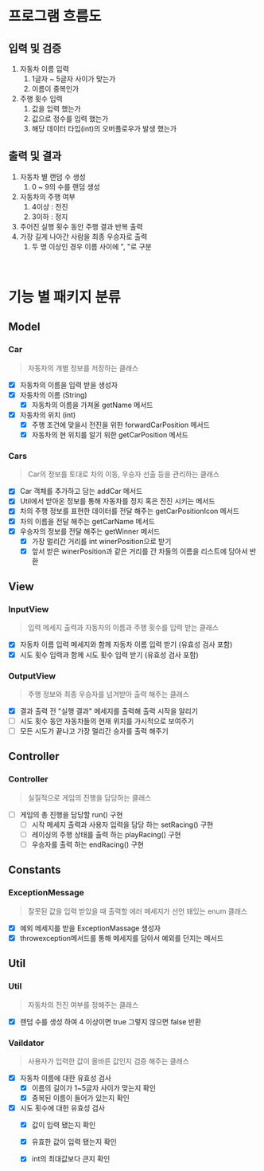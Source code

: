# 프로그램 흐름도

## 입력 및 검증
1. 자동차 이름 입력
    1) 1글자 ~ 5글자 사이가 맞는가
    2) 이름이 중복인가
2. 주행 횟수 입력
    1) 값을 입력 했는가
    2) 값으로 정수를 입력 했는가
    3) 해당 데이터 타입(int)의 오버플로우가 발생 했는가
## 출력 및 결과
1. 자동차 별 랜덤 수 생성
    1) 0 ~ 9의 수를 랜덤 생성
2. 자동차의 주행 여부
    1) 4이상 : 전진
    2) 3이하 : 정지
3. 주어진 실행 횟수 동안 주행 결과 반복 출력
4. 가장 길게 나아간 사람을 최종 우승자로 출력
    1) 두 명 이상인 경우 이름 사이에 ", "로 구분





<br>

# 기능 별 패키지 분류
## Model
### Car
> 자동차의 개별 정보를 저장하는 클래스
- [x] 자동차의 이름을 입력 받을 생성자
- [x] 자동차의 이름 (String)
    - [x] 자동차의 이름을 가져올 getName 메서드
- [x] 자동차의 위치 (int)
    - [x] 주행 조건에 맞을시 전진을 위한 forwardCarPosition 메서드
    - [x] 자동차의 현 위치를 알기 위한 getCarPosition 메서드
### Cars
> Car의 정보를 토대로 차의 이동, 우승자 선출 등을 관리하는 클래스
- [x] Car 객체를 추가하고 담는 addCar 메서드
- [x] Util에서 받아온 정보를 통해 자동차를 정지 혹은 전진 시키는 메서드
- [x] 차의 주행 정보를 표현한 데이터를 전달 해주는 getCarPositionIcon 메서드
- [x] 차의 이름을 전달 해주는 getCarName 메서드
- [x] 우승자의 정보를 전달 해주는 getWinner 메서드
    - [x] 가장 멀리간 거리를 int winerPosition으로 받기
    - [x] 앞서 받은 winerPosition과 같은 거리를 간 차들의 이름을 리스트에 담아서 반환
## View
### InputView
> 입력 메세지 출력과 자동차의 이름과 주행 횟수를 입력 받는 클래스
- [x] 자동차 이름 입력 메세지와 함께 자동차 이름 입력 받기 (유효성 검사 포함)
- [x] 시도 횟수 입력과 함께 시도 횟수 입력 받기 (유효성 검사 포함)
### OutputView
> 주행 정보와 최종 우승자를 넘겨받아 출력 해주는 클래스
- [x] 결과 출력 전 "실행 결과" 메세지를 출력해 출력 시작을 알리기
- [ ] 시도 횟수 동안 자동차들의 현재 위치를 가시적으로 보여주기
- [ ] 모든 시도가 끝나고 가장 멀리간 승자를 출력 해주기
## Controller
### Controller
> 실질적으로 게임의 진행을 담당하는 클래스
- [ ] 게임의 총 진행을 담당할 run() 구현
    - [ ] 시작 메세지 출력과 사용자 입력을 담당 하는 setRacing() 구현
    - [ ] 레이싱의 주행 상태를 출력 하는 playRacing() 구현
    - [ ] 우승자를 출력 하는 endRacing() 구현
## Constants
### ExceptionMessage
> 잘못된 값을 입력 받았을 때 출력할 에러 메세지가 선언 돼있는 enum 클래스
- [x] 예외 메세지를 받을 ExceptionMassage 생성자
- [x] throwexception메서드를 통해 메세지를 담아서 예외를 던지는 메서드
## Util
### Util
> 자동차의 전진 여부를 정해주는 클래스
- [x] 랜덤 수를 생성 하여 4 이상이면 true 그렇지 않으면 false 반환
### Vaildator
> 사용자가 입력한 값이 올바른 값인지 검증 해주는 클래스
- [x] 자동차 이름에 대한 유효성 검사
    - [x] 이름의 길이가 1~5글자 사이가 맞는지 확인
    - [x] 중복된 이름이 들어가 있는지 확인
- [x] 시도 횟수에 대한 유효성 검사
    - [x] 값이 입력 됐는지 확인
    - [x] 유효한 값이 입력 됐는지 확인
    - [x] int의 최대값보다 큰지 확인


